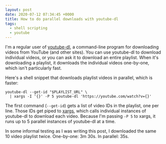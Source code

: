 ```yaml
---
layout: post
date: 2020-07-12 07:34:45 +0000
title: How to do parallel downloads with youtube-dl
tags:
  - shell scripting
  - youtube
---
```


I'm a regular user of [youtube-dl](http://ytdl-org.github.io/youtube-dl/), a command-line program for downloading videos from YouTube (and other sites).
You can use youtube-dl to download individual videos, or you can ask it to download an entire playlist.
When it's downloading a playlist, it downloads the individual videos one-by-one, which isn't particularly fast.

Here's a shell snippet that downloads playlist videos in parallel, which is faster:

```shell
youtube-dl --get-id "$PLAYLIST_URL" \
  | xargs -I '{}' -P 5 youtube-dl 'https://youtube.com/watch?v={}'
```

The first command (`--get-id`) gets a list of video IDs in the playlist, one per line.
Those IDs get piped to [xargs](https://linux.die.net/man/1/xargs), which calls individual instances of youtube-dl to download each video.
Because I'm passing `-P 5` to xargs, it runs up to 5&nbsp;parallel instances of youtube-dl at a time.

In some informal testing as I was writing this post, I downloaded the same 10 video playlist twice.
One-by-one: 3m&nbsp;30s.
In parallel: 35s.
